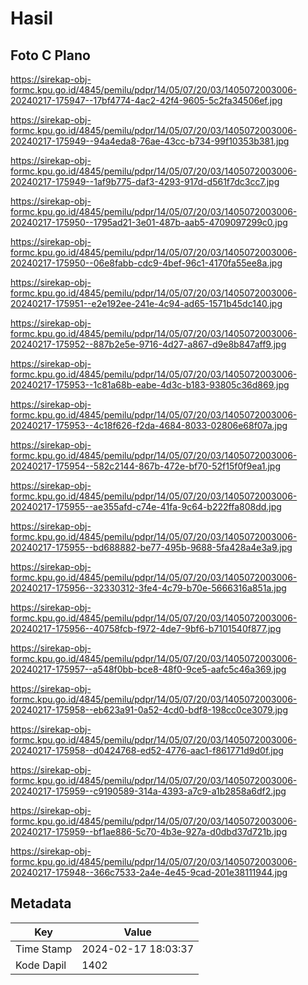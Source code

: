 # Hasil

## Foto C Plano

https://sirekap-obj-formc.kpu.go.id/4845/pemilu/pdpr/14/05/07/20/03/1405072003006-20240217-175947--17bf4774-4ac2-42f4-9605-5c2fa34506ef.jpg

https://sirekap-obj-formc.kpu.go.id/4845/pemilu/pdpr/14/05/07/20/03/1405072003006-20240217-175949--94a4eda8-76ae-43cc-b734-99f10353b381.jpg

https://sirekap-obj-formc.kpu.go.id/4845/pemilu/pdpr/14/05/07/20/03/1405072003006-20240217-175949--1af9b775-daf3-4293-917d-d561f7dc3cc7.jpg

https://sirekap-obj-formc.kpu.go.id/4845/pemilu/pdpr/14/05/07/20/03/1405072003006-20240217-175950--1795ad21-3e01-487b-aab5-4709097299c0.jpg

https://sirekap-obj-formc.kpu.go.id/4845/pemilu/pdpr/14/05/07/20/03/1405072003006-20240217-175950--06e8fabb-cdc9-4bef-96c1-4170fa55ee8a.jpg

https://sirekap-obj-formc.kpu.go.id/4845/pemilu/pdpr/14/05/07/20/03/1405072003006-20240217-175951--e2e192ee-241e-4c94-ad65-1571b45dc140.jpg

https://sirekap-obj-formc.kpu.go.id/4845/pemilu/pdpr/14/05/07/20/03/1405072003006-20240217-175952--887b2e5e-9716-4d27-a867-d9e8b847aff9.jpg

https://sirekap-obj-formc.kpu.go.id/4845/pemilu/pdpr/14/05/07/20/03/1405072003006-20240217-175953--1c81a68b-eabe-4d3c-b183-93805c36d869.jpg

https://sirekap-obj-formc.kpu.go.id/4845/pemilu/pdpr/14/05/07/20/03/1405072003006-20240217-175953--4c18f626-f2da-4684-8033-02806e68f07a.jpg

https://sirekap-obj-formc.kpu.go.id/4845/pemilu/pdpr/14/05/07/20/03/1405072003006-20240217-175954--582c2144-867b-472e-bf70-52f15f0f9ea1.jpg

https://sirekap-obj-formc.kpu.go.id/4845/pemilu/pdpr/14/05/07/20/03/1405072003006-20240217-175955--ae355afd-c74e-41fa-9c64-b222ffa808dd.jpg

https://sirekap-obj-formc.kpu.go.id/4845/pemilu/pdpr/14/05/07/20/03/1405072003006-20240217-175955--bd688882-be77-495b-9688-5fa428a4e3a9.jpg

https://sirekap-obj-formc.kpu.go.id/4845/pemilu/pdpr/14/05/07/20/03/1405072003006-20240217-175956--32330312-3fe4-4c79-b70e-5666316a851a.jpg

https://sirekap-obj-formc.kpu.go.id/4845/pemilu/pdpr/14/05/07/20/03/1405072003006-20240217-175956--40758fcb-f972-4de7-9bf6-b7101540f877.jpg

https://sirekap-obj-formc.kpu.go.id/4845/pemilu/pdpr/14/05/07/20/03/1405072003006-20240217-175957--a548f0bb-bce8-48f0-9ce5-aafc5c46a369.jpg

https://sirekap-obj-formc.kpu.go.id/4845/pemilu/pdpr/14/05/07/20/03/1405072003006-20240217-175958--eb623a91-0a52-4cd0-bdf8-198cc0ce3079.jpg

https://sirekap-obj-formc.kpu.go.id/4845/pemilu/pdpr/14/05/07/20/03/1405072003006-20240217-175958--d0424768-ed52-4776-aac1-f861771d9d0f.jpg

https://sirekap-obj-formc.kpu.go.id/4845/pemilu/pdpr/14/05/07/20/03/1405072003006-20240217-175959--c9190589-314a-4393-a7c9-a1b2858a6df2.jpg

https://sirekap-obj-formc.kpu.go.id/4845/pemilu/pdpr/14/05/07/20/03/1405072003006-20240217-175959--bf1ae886-5c70-4b3e-927a-d0dbd37d721b.jpg

https://sirekap-obj-formc.kpu.go.id/4845/pemilu/pdpr/14/05/07/20/03/1405072003006-20240217-175948--366c7533-2a4e-4e45-9cad-201e38111944.jpg


## Metadata

| Key        | Value               |
| ---------- | ------------------- |
| Time Stamp | 2024-02-17 18:03:37 |
| Kode Dapil | 1402                |



